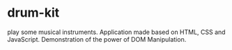 # drum-kit
play some musical instruments. Application made based on HTML, CSS and JavaScript. Demonstration of the power of DOM Manipulation.
